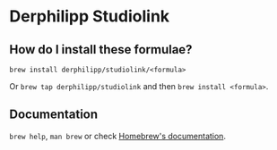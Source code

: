 # Derphilipp Studiolink

## How do I install these formulae?

`brew install derphilipp/studiolink/<formula>`

Or `brew tap derphilipp/studiolink` and then `brew install <formula>`.

## Documentation

`brew help`, `man brew` or check [Homebrew's documentation](https://docs.brew.sh).
